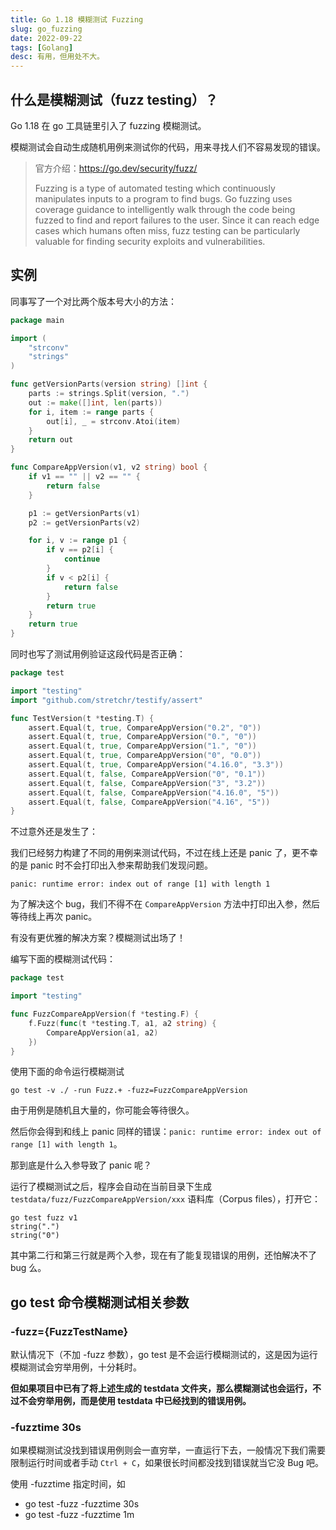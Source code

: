 ```yaml
---
title: Go 1.18 模糊测试 Fuzzing
slug: go_fuzzing
date: 2022-09-22
tags: [Golang]
desc: 有用，但用处不大。
---
```


## 什么是模糊测试（fuzz testing）？
Go 1.18 在 go 工具链里引入了 fuzzing 模糊测试。

模糊测试会自动生成随机用例来测试你的代码，用来寻找人们不容易发现的错误。

> 官方介绍：https://go.dev/security/fuzz/
> 
> Fuzzing is a type of automated testing which continuously manipulates inputs to a program to find bugs. Go fuzzing uses coverage guidance to intelligently walk through the code being fuzzed to find and report failures to the user. Since it can reach edge cases which humans often miss, fuzz testing can be particularly valuable for finding security exploits and vulnerabilities.

## 实例
同事写了一个对比两个版本号大小的方法：
```go
package main

import (
	"strconv"
	"strings"
)

func getVersionParts(version string) []int {
	parts := strings.Split(version, ".")
	out := make([]int, len(parts))
	for i, item := range parts {
		out[i], _ = strconv.Atoi(item)
	}
	return out
}

func CompareAppVersion(v1, v2 string) bool {
	if v1 == "" || v2 == "" {
		return false
	}

	p1 := getVersionParts(v1)
	p2 := getVersionParts(v2)

	for i, v := range p1 {
		if v == p2[i] {
			continue
		}
		if v < p2[i] {
			return false
		}
		return true
	}
	return true
}
```

同时也写了测试用例验证这段代码是否正确：

```go
package test

import "testing"
import "github.com/stretchr/testify/assert"

func TestVersion(t *testing.T) {
	assert.Equal(t, true, CompareAppVersion("0.2", "0"))
	assert.Equal(t, true, CompareAppVersion("0.", "0"))
	assert.Equal(t, true, CompareAppVersion("1.", "0"))
	assert.Equal(t, true, CompareAppVersion("0", "0.0"))
	assert.Equal(t, true, CompareAppVersion("4.16.0", "3.3"))
	assert.Equal(t, false, CompareAppVersion("0", "0.1"))
	assert.Equal(t, false, CompareAppVersion("3", "3.2"))
	assert.Equal(t, false, CompareAppVersion("4.16.0", "5"))
	assert.Equal(t, false, CompareAppVersion("4.16", "5"))
}
```
不过意外还是发生了：

我们已经努力构建了不同的用例来测试代码，不过在线上还是 panic 了，更不幸的是 panic 时不会打印出入参来帮助我们发现问题。

```
panic: runtime error: index out of range [1] with length 1
```

为了解决这个 bug，我们不得不在 `CompareAppVersion` 方法中打印出入参，然后等待线上再次 panic。

有没有更优雅的解决方案？模糊测试出场了！

编写下面的模糊测试代码：

```go
package test

import "testing"

func FuzzCompareAppVersion(f *testing.F) {
	f.Fuzz(func(t *testing.T, a1, a2 string) {
		CompareAppVersion(a1, a2)
	})
}
```

使用下面的命令运行模糊测试
```shell
go test -v ./ -run Fuzz.+ -fuzz=FuzzCompareAppVersion
```

由于用例是随机且大量的，你可能会等待很久。

然后你会得到和线上 panic 同样的错误：`panic: runtime error: index out of range [1] with length 1`。

那到底是什么入参导致了 panic 呢？

运行了模糊测试之后，程序会自动在当前目录下生成 `testdata/fuzz/FuzzCompareAppVersion/xxx` 语料库（Corpus files），打开它：

```text
go test fuzz v1
string(".")
string("0")
```

其中第二行和第三行就是两个入参，现在有了能复现错误的用例，还怕解决不了 bug 么。

## go test 命令模糊测试相关参数 

### -fuzz={FuzzTestName}

默认情况下（不加 -fuzz 参数），go test 是不会运行模糊测试的，这是因为运行模糊测试会穷举用例，十分耗时。

**但如果项目中已有了将上述生成的 testdata 文件夹，那么模糊测试也会运行，不过不会穷举用例，而是使用 testdata 中已经找到的错误用例。**

### -fuzztime 30s

如果模糊测试没找到错误用例则会一直穷举，一直运行下去，一般情况下我们需要限制运行时间或者手动 `Ctrl + C`，如果很长时间都没找到错误就当它没 Bug 吧。

使用 -fuzztime 指定时间，如

- go test -fuzz -fuzztime 30s
- go test -fuzz -fuzztime 1m
